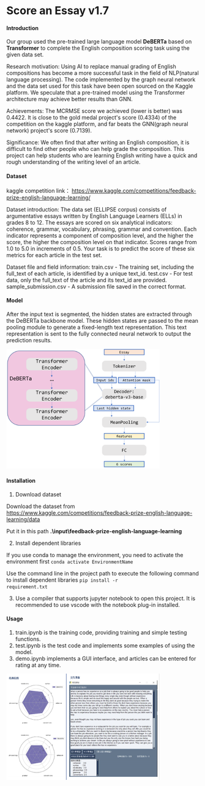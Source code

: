 # Score an Essay v1.7

#### Introduction

Our group used the pre-trained large language model **DeBERTa** based on **Transformer** to complete the English composition scoring task using the given data set.

Research motivation:
Using AI to replace manual grading of English compositions has become a more successful task in the field of NLP(natural language processing). The code implemented by the graph neural network and the data set used for this task have been open sourced on the Kaggle platform. We speculate that a pre-trained model using the Transformer architecture may achieve better results than GNN.

Achievements:
The MCRMSE score we achieved (lower is better) was 0.4422. It is close to the gold medal project's score (0.4334) of the competition on the kaggle platform, and far beats the GNN(graph neural network) project's score (0.7139).

Significance:
We often find that after writing an English composition, it is difficult to find other people who can help grade the composition. This project can help students who are learning English writing have a quick and rough understanding of the writing level of an article.

#### Dataset

kaggle competition link：
https://www.kaggle.com/competitions/feedback-prize-english-language-learning/

Dataset introduction:
The data set (ELLIPSE corpus) consists of argumentative essays written by English Language Learners (ELLs) in grades 8 to 12. The essays are scored on six analytical indicators: coherence, grammar, vocabulary, phrasing, grammar and convention.
Each indicator represents a component of composition level, and the higher the score, the higher the composition level on that indicator. Scores range from 1.0 to 5.0 in increments of 0.5. Your task is to predict the score of these six metrics for each article in the test set.

Dataset file and field information:
train.csv - The training set, including the full_text of each article, is identified by a unique text_id.
test.csv - For test data, only the full_text of the article and its text_id are provided.
sample_submission.csv - A submission file saved in the correct format.

#### Model

After the input text is segmented, the hidden states are extracted through the DeBERTa backbone model. These hidden states are passed to the mean pooling module to generate a fixed-length text representation. This text representation is sent to the fully connected neural network to output the prediction results.

<img src="./model.png" title="模型结构图" width=400 >

#### Installation

1.  Download dataset

Download the dataset from <a href="https://www.kaggle.com/competitions/feedback-prize-english-language-learning/data">https://www.kaggle.com/competitions/feedback-prize-english-language-learning/data</a>

Put it in this path <strong>.\input\feedback-prize-english-language-learning</strong>

2.  Install dependent libraries

If you use conda to manage the environment, you need to activate the environment first
<code>conda activate EnvironmentName</code>

Use the command line in the project path to execute the following command to install dependent libraries
<code>pip install -r requirement.txt</code>

3.  Use a compiler that supports jupyter notebook to open this project. It is recommended to use vscode with the notebook plug-in installed.

#### Usage

1. train.ipynb is the training code, providing training and simple testing functions.
2. test.ipynb is the test code and implements some examples of using the model.
3. demo.ipynb implements a GUI interface, and articles can be entered for rating at any time.

<img src="./gui.png" title="GUI输出效果图" width=400 >
